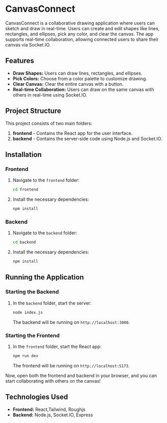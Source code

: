 # CanvasConnect

CanvasConnect is a collaborative drawing application where users can sketch and draw in real-time. Users can create and edit shapes like lines, rectangles, and ellipses, pick any color, and clear the canvas. The app supports real-time collaboration, allowing connected users to share their canvas via Socket.IO.

## Features
- **Draw Shapes:** Users can draw lines, rectangles, and ellipses.
- **Pick Colors:** Choose from a color palette to customize drawing.
- **Clear Canvas:** Clear the entire canvas with a button.
- **Real-time Collaboration:** Users can draw on the same canvas with others in real-time using Socket.IO.

## Project Structure
This project consists of two main folders:
1. **frontend** - Contains the React app for the user interface.
2. **backend** - Contains the server-side code using Node.js and Socket.IO.

## Installation

### Frontend
1. Navigate to the `frontend` folder:
   ```bash
   cd frontend
   ```
2. Install the necessary dependencies:
   ```bash
   npm install
   ```

### Backend
1. Navigate to the `backend` folder:
   ```bash
   cd backend
   ```
2. Install the necessary dependencies:
   ```bash
   npm install
   ```

## Running the Application

### Starting the Backend
1. In the `backend` folder, start the server:
   ```bash
   node index.js
   ```
   The backend will be running on `http://localhost:3000`.

### Starting the Frontend
1. In the `frontend` folder, start the React app:
   ```bash
   npm run dev
   ```
   The frontend will be running on `http://localhost:5173`.

Now, open both the frontend and backend in your browser, and you can start collaborating with others on the canvas!

## Technologies Used
- **Frontend:** React,Tailwind, Roughjs
- **Backend:** Node.js, Socket.IO, Express

